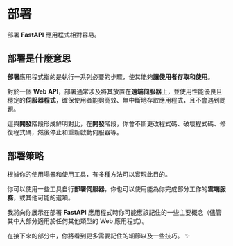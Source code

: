 # 部署

部署 **FastAPI** 應用程式相對容易。

## 部署是什麼意思

**部署**應用程式指的是執行一系列必要的步驟，使其能夠**讓使用者存取和使用**。

對於一個 **Web API**，部署通常涉及將其放置在**遠端伺服器**上，並使用性能優良且穩定的**伺服器程式**，確保使用者能夠高效、無中斷地存取應用程式，且不會遇到問題。

這與**開發**階段形成鮮明對比，在**開發**階段，你會不斷更改程式碼、破壞程式碼、修復程式碼，然後停止和重新啟動伺服器等。

## 部署策略

根據你的使用場景和使用工具，有多種方法可以實現此目的。

你可以使用一些工具自行**部署伺服器**，你也可以使用能為你完成部分工作的**雲端服務**，或其他可能的選項。

我將向你展示在部署 **FastAPI** 應用程式時你可能應該記住的一些主要概念（儘管其中大部分適用於任何其他類型的 Web 應用程式）。

在接下來的部分中，你將看到更多需要記住的細節以及一些技巧。 ✨
